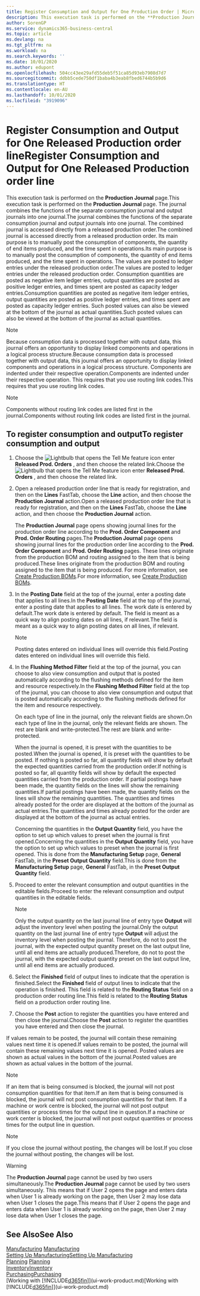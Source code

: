 ```yaml
---
title: Register Consumption and Output for One Production Order | Microsoft Docs
description: This execution task is performed on the **Production Journal** page. The journal combines the functions of the separate consumption journal and output journals into one journal. The combined journal is accessed directly from a released production order. Its main purpose is to manually post the consumption of components, the quantity of end items produced, and the time spent in operations.
author: SorenGP
ms.service: dynamics365-business-central
ms.topic: article
ms.devlang: na
ms.tgt_pltfrm: na
ms.workload: na
ms.search.keywords: ''
ms.date: 10/01/2020
ms.author: edupont
ms.openlocfilehash: 504cc43ee29afd55deb5f51ca85d93eb7908d7d7
ms.sourcegitcommit: ddbb5cede750df1baba4b3eab8fbed6744b5b9d6
ms.translationtype: HT
ms.contentlocale: en-AU
ms.lasthandoff: 10/01/2020
ms.locfileid: "3919096"
---
```

# <a name="register-consumption-and-output-for-one-released-production-order-line"></a><span data-ttu-id="f26ea-106">Register Consumption and Output for One Released Production order line</span><span class="sxs-lookup"><span data-stu-id="f26ea-106">Register Consumption and Output for One Released Production order line</span></span>
<span data-ttu-id="f26ea-107">This execution task is performed on the **Production Journal** page.</span><span class="sxs-lookup"><span data-stu-id="f26ea-107">This execution task is performed on the **Production Journal** page.</span></span> <span data-ttu-id="f26ea-108">The journal combines the functions of the separate consumption journal and output journals into one journal.</span><span class="sxs-lookup"><span data-stu-id="f26ea-108">The journal combines the functions of the separate consumption journal and output journals into one journal.</span></span> <span data-ttu-id="f26ea-109">The combined journal is accessed directly from a released production order.</span><span class="sxs-lookup"><span data-stu-id="f26ea-109">The combined journal is accessed directly from a released production order.</span></span> <span data-ttu-id="f26ea-110">Its main purpose is to manually post the consumption of components, the quantity of end items produced, and the time spent in operations.</span><span class="sxs-lookup"><span data-stu-id="f26ea-110">Its main purpose is to manually post the consumption of components, the quantity of end items produced, and the time spent in operations.</span></span> <span data-ttu-id="f26ea-111">The values are posted to ledger entries under the released production order.</span><span class="sxs-lookup"><span data-stu-id="f26ea-111">The values are posted to ledger entries under the released production order.</span></span> <span data-ttu-id="f26ea-112">Consumption quantities are posted as negative item ledger entries, output quantities are posted as positive ledger entries, and times spent are posted as capacity ledger entries.</span><span class="sxs-lookup"><span data-stu-id="f26ea-112">Consumption quantities are posted as negative item ledger entries, output quantities are posted as positive ledger entries, and times spent are posted as capacity ledger entries.</span></span> <span data-ttu-id="f26ea-113">Such posted values can also be viewed at the bottom of the journal as actual quantities.</span><span class="sxs-lookup"><span data-stu-id="f26ea-113">Such posted values can also be viewed at the bottom of the journal as actual quantities.</span></span>  

> [!NOTE]  
>  <span data-ttu-id="f26ea-114">Because consumption data is processed together with output data, this journal offers an opportunity to display linked components and operations in a logical process structure.</span><span class="sxs-lookup"><span data-stu-id="f26ea-114">Because consumption data is processed together with output data, this journal offers an opportunity to display linked components and operations in a logical process structure.</span></span> <span data-ttu-id="f26ea-115">Components are indented under their respective operation.</span><span class="sxs-lookup"><span data-stu-id="f26ea-115">Components are indented under their respective operation.</span></span> <span data-ttu-id="f26ea-116">This requires that you use routing link codes.</span><span class="sxs-lookup"><span data-stu-id="f26ea-116">This requires that you use routing link codes.</span></span>  

> [!NOTE]  
>  <span data-ttu-id="f26ea-117">Components without routing link codes are listed first in the journal.</span><span class="sxs-lookup"><span data-stu-id="f26ea-117">Components without routing link codes are listed first in the journal.</span></span>  

## <a name="to-register-consumption-and-output"></a><span data-ttu-id="f26ea-118">To register consumption and output</span><span class="sxs-lookup"><span data-stu-id="f26ea-118">To register consumption and output</span></span>  
1.  <span data-ttu-id="f26ea-119">Choose the ![Lightbulb that opens the Tell Me feature](media/ui-search/search_small.png "Tell me what you want to do") icon enter **Released Prod. Orders** , and then choose the related link.</span><span class="sxs-lookup"><span data-stu-id="f26ea-119">Choose the ![Lightbulb that opens the Tell Me feature](media/ui-search/search_small.png "Tell me what you want to do") icon enter **Released Prod. Orders** , and then choose the related link.</span></span>  
2.  <span data-ttu-id="f26ea-120">Open a released production order line that is ready for registration, and then on the **Lines** FastTab, choose the **Line** action, and then choose the **Production Journal** action.</span><span class="sxs-lookup"><span data-stu-id="f26ea-120">Open a released production order line that is ready for registration, and then on the **Lines** FastTab, choose the **Line** action, and then choose the **Production Journal** action.</span></span>  

    <span data-ttu-id="f26ea-121">The **Production Journal** page opens showing journal lines for the production order line according to the **Prod. Order Component** and **Prod. Order Routing** pages.</span><span class="sxs-lookup"><span data-stu-id="f26ea-121">The **Production Journal** page opens showing journal lines for the production order line according to the **Prod. Order Component** and **Prod. Order Routing** pages.</span></span> <span data-ttu-id="f26ea-122">These lines originate from the production BOM and routing assigned to the item that is being produced.</span><span class="sxs-lookup"><span data-stu-id="f26ea-122">These lines originate from the production BOM and routing assigned to the item that is being produced.</span></span> <span data-ttu-id="f26ea-123">For more information, see [Create Production BOMs](production-how-to-create-routings.md).</span><span class="sxs-lookup"><span data-stu-id="f26ea-123">For more information, see [Create Production BOMs](production-how-to-create-routings.md).</span></span>  

3.  <span data-ttu-id="f26ea-124">In the **Posting Date** field at the top of the journal, enter a posting date that applies to all lines.</span><span class="sxs-lookup"><span data-stu-id="f26ea-124">In the **Posting Date** field at the top of the journal, enter a posting date that applies to all lines.</span></span> <span data-ttu-id="f26ea-125">The work date is entered by default.</span><span class="sxs-lookup"><span data-stu-id="f26ea-125">The work date is entered by default.</span></span> <span data-ttu-id="f26ea-126">The field is meant as a quick way to align posting dates on all lines, if relevant.</span><span class="sxs-lookup"><span data-stu-id="f26ea-126">The field is meant as a quick way to align posting dates on all lines, if relevant.</span></span>  

    > [!NOTE]  
    >  <span data-ttu-id="f26ea-127">Posting dates entered on individual lines will override this field.</span><span class="sxs-lookup"><span data-stu-id="f26ea-127">Posting dates entered on individual lines will override this field.</span></span>  

4.  <span data-ttu-id="f26ea-128">In the **Flushing Method Filter** field at the top of the journal, you can choose to also view consumption and output that is posted automatically according to the flushing methods defined for the item and resource respectively.</span><span class="sxs-lookup"><span data-stu-id="f26ea-128">In the **Flushing Method Filter** field at the top of the journal, you can choose to also view consumption and output that is posted automatically according to the flushing methods defined for the item and resource respectively.</span></span>  

    <span data-ttu-id="f26ea-129">On each type of line in the journal, only the relevant fields are shown.</span><span class="sxs-lookup"><span data-stu-id="f26ea-129">On each type of line in the journal, only the relevant fields are shown.</span></span> <span data-ttu-id="f26ea-130">The rest are blank and write-protected.</span><span class="sxs-lookup"><span data-stu-id="f26ea-130">The rest are blank and write-protected.</span></span>  

    <span data-ttu-id="f26ea-131">When the journal is opened, it is preset with the quantities to be posted.</span><span class="sxs-lookup"><span data-stu-id="f26ea-131">When the journal is opened, it is preset with the quantities to be posted.</span></span> <span data-ttu-id="f26ea-132">If nothing is posted so far, all quantity fields will show by default the expected quantities carried from the production order.</span><span class="sxs-lookup"><span data-stu-id="f26ea-132">If nothing is posted so far, all quantity fields will show by default the expected quantities carried from the production order.</span></span> <span data-ttu-id="f26ea-133">If partial postings have been made, the quantity fields on the lines will show the remaining quantities.</span><span class="sxs-lookup"><span data-stu-id="f26ea-133">If partial postings have been made, the quantity fields on the lines will show the remaining quantities.</span></span> <span data-ttu-id="f26ea-134">The quantities and times already posted for the order are displayed at the bottom of the journal as actual entries.</span><span class="sxs-lookup"><span data-stu-id="f26ea-134">The quantities and times already posted for the order are displayed at the bottom of the journal as actual entries.</span></span>  

    <span data-ttu-id="f26ea-135">Concerning the quantities in the **Output Quantity** field, you have the option to set up which values to preset when the journal is first opened.</span><span class="sxs-lookup"><span data-stu-id="f26ea-135">Concerning the quantities in the **Output Quantity** field, you have the option to set up which values to preset when the journal is first opened.</span></span> <span data-ttu-id="f26ea-136">This is done from the **Manufacturing Setup** page, **General** FastTab, in the **Preset Output Quantity** field.</span><span class="sxs-lookup"><span data-stu-id="f26ea-136">This is done from the **Manufacturing Setup** page, **General** FastTab, in the **Preset Output Quantity** field.</span></span>

5.  <span data-ttu-id="f26ea-137">Proceed to enter the relevant consumption and output quantities in the editable fields.</span><span class="sxs-lookup"><span data-stu-id="f26ea-137">Proceed to enter the relevant consumption and output quantities in the editable fields.</span></span>  

    > [!NOTE]  
    >  <span data-ttu-id="f26ea-138">Only the output quantity on the last journal line of entry type **Output** will adjust the inventory level when posting the journal.</span><span class="sxs-lookup"><span data-stu-id="f26ea-138">Only the output quantity on the last journal line of entry type **Output** will adjust the inventory level when posting the journal.</span></span> <span data-ttu-id="f26ea-139">Therefore, do not to post the journal, with the expected output quantity preset on the last output line, until all end items are actually produced.</span><span class="sxs-lookup"><span data-stu-id="f26ea-139">Therefore, do not to post the journal, with the expected output quantity preset on the last output line, until all end items are actually produced.</span></span>  

6.  <span data-ttu-id="f26ea-140">Select the **Finished** field of output lines to indicate that the operation is finished.</span><span class="sxs-lookup"><span data-stu-id="f26ea-140">Select the **Finished** field of output lines to indicate that the operation is finished.</span></span> <span data-ttu-id="f26ea-141">This field is related to the **Routing Status** field on a production order routing line.</span><span class="sxs-lookup"><span data-stu-id="f26ea-141">This field is related to the **Routing Status** field on a production order routing line.</span></span>  
7.  <span data-ttu-id="f26ea-142">Choose the **Post** action to register the quantities you have entered and then close the journal.</span><span class="sxs-lookup"><span data-stu-id="f26ea-142">Choose the **Post** action to register the quantities you have entered and then close the journal.</span></span>  

<span data-ttu-id="f26ea-143">If values remain to be posted, the journal will contain these remaining values next time it is opened.</span><span class="sxs-lookup"><span data-stu-id="f26ea-143">If values remain to be posted, the journal will contain these remaining values next time it is opened.</span></span> <span data-ttu-id="f26ea-144">Posted values are shown as actual values in the bottom of the journal.</span><span class="sxs-lookup"><span data-stu-id="f26ea-144">Posted values are shown as actual values in the bottom of the journal.</span></span>  

> [!NOTE]  
>  <span data-ttu-id="f26ea-145"> If an item that is being consumed is blocked, the journal will not post consumption quantities for that item.</span><span class="sxs-lookup"><span data-stu-id="f26ea-145">If an item that is being consumed is blocked, the journal will not post consumption quantities for that item.</span></span> <span data-ttu-id="f26ea-146">If a machine or work centre is blocked, the journal will not post output quantities or process times for the output line in question.</span><span class="sxs-lookup"><span data-stu-id="f26ea-146">If a machine or work center is blocked, the journal will not post output quantities or process times for the output line in question.</span></span>  

> [!NOTE]  
>  <span data-ttu-id="f26ea-147">If you close the journal without posting, the changes will be lost.</span><span class="sxs-lookup"><span data-stu-id="f26ea-147">If you close the journal without posting, the changes will be lost.</span></span>  

> [!WARNING]  
>  <span data-ttu-id="f26ea-148">The **Production Journal** page cannot be used by two users simultaneously.</span><span class="sxs-lookup"><span data-stu-id="f26ea-148">The **Production Journal** page cannot be used by two users simultaneously.</span></span> <span data-ttu-id="f26ea-149">This means that if User 2 opens the page and enters data when User 1 is already working on the page, then User 2 may lose data when User 1 closes the page.</span><span class="sxs-lookup"><span data-stu-id="f26ea-149">This means that if User 2 opens the page and enters data when User 1 is already working on the page, then User 2 may lose data when User 1 closes the page.</span></span>  

## <a name="see-also"></a><span data-ttu-id="f26ea-150">See Also</span><span class="sxs-lookup"><span data-stu-id="f26ea-150">See Also</span></span>  
<span data-ttu-id="f26ea-151">[Manufacturing](production-manage-manufacturing.md)  </span><span class="sxs-lookup"><span data-stu-id="f26ea-151">[Manufacturing](production-manage-manufacturing.md)  </span></span>  
[<span data-ttu-id="f26ea-152">Setting Up Manufacturing</span><span class="sxs-lookup"><span data-stu-id="f26ea-152">Setting Up Manufacturing</span></span>](production-configure-production-processes.md)  
<span data-ttu-id="f26ea-153">[Planning](production-planning.md)    </span><span class="sxs-lookup"><span data-stu-id="f26ea-153">[Planning](production-planning.md)    </span></span>  
[<span data-ttu-id="f26ea-154">Inventory</span><span class="sxs-lookup"><span data-stu-id="f26ea-154">Inventory</span></span>](inventory-manage-inventory.md)  
[<span data-ttu-id="f26ea-155">Purchasing</span><span class="sxs-lookup"><span data-stu-id="f26ea-155">Purchasing</span></span>](purchasing-manage-purchasing.md)  
<span data-ttu-id="f26ea-156">[Working with [!INCLUDE[d365fin](includes/d365fin_md.md)]](ui-work-product.md)</span><span class="sxs-lookup"><span data-stu-id="f26ea-156">[Working with [!INCLUDE[d365fin](includes/d365fin_md.md)]](ui-work-product.md)</span></span>

